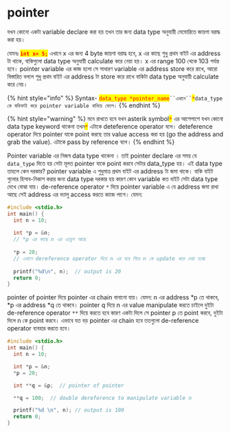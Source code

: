 # pointer

যখন কোনো একটা variable declare করা হয়  তখন তার জন্য data type অনুযায়ী মেমোরিতে জায়গা বরাদ্ধ করা হয়।&#x20;

যেমনঃ <mark style="color:red;">**`int x= 5;`**</mark> এখানে x এর জন্য 4 byte জায়গা বরাদ্ধ হবে, x এর কাছে শুধু প্রথম বাইট এর address টা থাকে, বাকিগুলো data type অনুযায়ী calculate করে নেয়া হয়। x এর range 100 থেকে 103 পর্যন্ত হবে। pointer variable এর কাজ হলো সে সাধারণ variable এর address store করে রাখে, আরো বিস্তারিত বললে শুধু প্রথম বাইট এর address টা store করে রাখে বাকিটা data type অনুযায়ী calculate করে নেয়।

{% hint style="info" %}
Syntax- <mark style="color:red;">`data_type *pointer_name`</mark>` ``এখানে`` `<mark style="color:red;">`*`</mark>`data_type কে মডিফাই করে pointer variable বানিয়ে ফেলে।`
{% endhint %}

{% hint style="warning" %}
মনে রাখতে হবে যখন asterik symbol<mark style="color:red;">`*`</mark> এর আশেপাশে যখন কোনো data type keyword থাকেনা তখন<mark style="color:red;">`*`</mark> এটাকে deteference operator বলে। deteference operator দিয়ে pointer যাকে point করছে তার value access করা হয় (go the address and grab the value). এটাকে pass by reference বলে।
{% endhint %}

Pointer variable এর নিজস্ব data type থাকেনা । তাই pointer declare এর সময় যে `data_type` দিতে হয় সেটা মূলত pointer যাকে point করবে সেটার data\_type হয়। এই data type তাহলে কেন দরকার?  pointer variable এ শুধুমাত্র প্রথম বাইট এর address টা জমা থাকে। বাকি বাইট গুলোর হিসাব-নিকাশ করার জন্য data type দরকার হয় কারণ কোন variable কত বাইট সেটা data type দেখে বোঝা যায়। de-reference operator `*` দিয়ে pointer variable এ যে address জমা রাখা আছে সেই address এর ভ্যালু access করতে কাজে লাগে। যেমন:&#x20;

```c
#include <stdio.h>
int main() {
  int n = 10;
  
  int *p = &n;  
  // *p এর কাছে n এর এড্রেস আছে 
  
  *p = 20;      
  // এখানে dereference operator দিয়ে n এর ঘরে গিয়ে n কে update করে দেয়া হচ্ছে
  
  printf("%d\n", n);  // output is 20
  return 0;
}
```

pointer of pointer দিয়ে pointer এর chain বানানো যায়। যেমন: n এর address \*p তে থাকবে, \*p এর address \*q তে থাকবে। pointer q দিয়ে n এর value manipulate করতে চাইলে দুইটা de-reference operator `**` দিয়ে করতে হবে কারণ একটা দিলে সে pointer p তে point করবে, দুইটা দিলে n কে point করবে। এভাবে যত বড়  pointer এর chain হবে ততগুলো de-reference operator ব্যবহার করতে হবে।

```c
#include <stdio.h>
int main() {
  int n = 10;

  int *p = &n;
  *p = 20;  

  int **q = &p;  // pointer of pointer

  **q = 100;  // double dereference to manipulate variable n

  printf("%d \n", n); // output is 100
  return 0;
}
```
